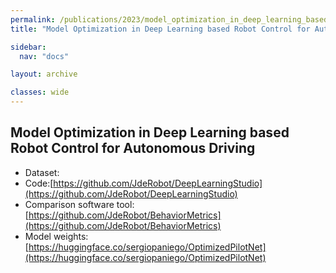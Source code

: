 ```yaml
---
permalink: /publications/2023/model_optimization_in_deep_learning_based_robot_control_for_autonomous_driving
title: "Model Optimization in Deep Learning based Robot Control for Autonomous Driving"

sidebar:
  nav: "docs"

layout: archive

classes: wide
---
```


## Model Optimization in Deep Learning based Robot Control for Autonomous Driving

- Dataset: 
- Code:[https://github.com/JdeRobot/DeepLearningStudio](https://github.com/JdeRobot/DeepLearningStudio)
- Comparison software tool: [https://github.com/JdeRobot/BehaviorMetrics](https://github.com/JdeRobot/BehaviorMetrics)
- Model weights: [https://huggingface.co/sergiopaniego/OptimizedPilotNet](https://huggingface.co/sergiopaniego/OptimizedPilotNet)
